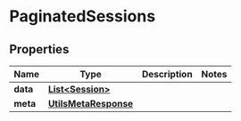 

# PaginatedSessions


## Properties

| Name | Type | Description | Notes |
|------------ | ------------- | ------------- | -------------|
|**data** | [**List&lt;Session&gt;**](Session.md) |  |  |
|**meta** | [**UtilsMetaResponse**](UtilsMetaResponse.md) |  |  |



